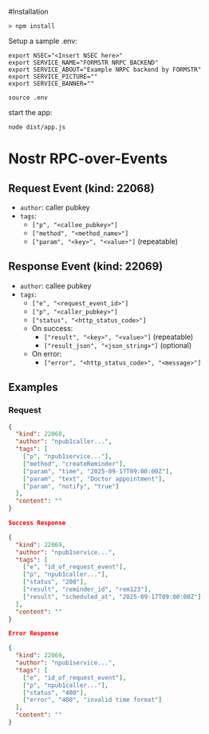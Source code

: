 #Installation

```
> npm install
```

Setup a sample .env:
```
export NSEC="<Insert NSEC here>"
export SERVICE_NAME="FORMSTR NRPC BACKEND"
export SERVICE_ABOUT="Example NRPC backend by FORMSTR"
export SERVICE_PICTURE=""
export SERVICE_BANNER=""
```

```
source .env
```

start the app:
```
node dist/app.js
```

# Nostr RPC-over-Events

## Request Event (kind: 22068)

- `author`: caller pubkey
- `tags`:
  - `["p", "<callee_pubkey>"]`
  - `["method", "<method_name>"]`
  - `["param", "<key>", "<value>"]` (repeatable)

## Response Event (kind: 22069)

- `author`: callee pubkey
- `tags`:
  - `["e", "<request_event_id>"]`
  - `["p", "<caller_pubkey>"]`
  - `["status", "<http_status_code>"]`
  - On success:
    - `["result", "<key>", "<value>"]` (repeatable)
    - `["result_json", "<json_string>"]` (optional)
  - On error:
    - `["error", "<http_status_code>", "<message>"]`

## Examples

### Request

```json
{
  "kind": 22068,
  "author": "npub1caller...",
  "tags": [
    ["p", "npub1service..."],
    ["method", "createReminder"],
    ["param", "time", "2025-09-17T09:00:00Z"],
    ["param", "text", "Doctor appointment"],
    ["param", "notify", "true"]
  ],
  "content": ""
}

Success Response

{
  "kind": 22069,
  "author": "npub1service...",
  "tags": [
    ["e", "id_of_request_event"],
    ["p", "npub1caller..."],
    ["status", "200"],
    ["result", "reminder_id", "rem123"],
    ["result", "scheduled_at", "2025-09-17T09:00:00Z"]
  ],
  "content": ""
}

Error Response

{
  "kind": 22069,
  "author": "npub1service...",
  "tags": [
    ["e", "id_of_request_event"],
    ["p", "npub1caller..."],
    ["status", "400"],
    ["error", "400", "invalid time format"]
  ],
  "content": ""
}
```
